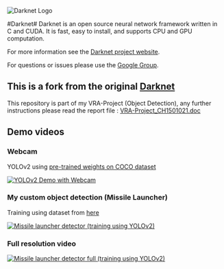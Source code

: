 ![Darknet Logo](http://pjreddie.com/media/files/darknet-black-small.png)

#Darknet#
Darknet is an open source neural network framework written in C and CUDA. It is fast, easy to install, and supports CPU and GPU computation.

For more information see the [Darknet project website](http://pjreddie.com/darknet).

For questions or issues please use the [Google Group](https://groups.google.com/forum/#!forum/darknet).

## This is a fork from the original [Darknet](https://github.com/pjreddie/darknet)
This repository is part of my VRA-Project (Object Detection), any further instructions please read the report file : [VRA-Project_CH1501021.doc]()

## Demo videos 

### Webcam  
YOLOv2 using [pre-trained weights on COCO dataset](https://pjreddie.com/media/files/yolo.weights)

[![YOLOv2 Demo with Webcam](https://i.ytimg.com/vi/a9yziZzP5x4/hqdefault.jpg)](https://www.youtube.com/embed/a9yziZzP5x4?autoplay=1 "YOLOv2 Demo with Webcam")

### My custom object detection (Missile Launcher) 
Training using dataset from [here](https://drive.google.com/drive/folders/0BxXrO5fdWXDXMFpnbGhkbHJTTFE?usp=sharing)

[![Missile launcher detector (training using YOLOv2)](https://i.ytimg.com/vi/gmU3ubYl9vc/hqdefault.jpg)](https://www.youtube.com/watch?v=gmU3ubYl9vc "Missile launcher detector (training using YOLOv2)")

### Full resolution video 

[![Missile launcher detector full  (training using YOLOv2)](https://i.ytimg.com/vi/WfGBcwG0lLU/hqdefault.jpg)](https://www.youtube.com/embed/WfGBcwG0lLU?autoplay=1 "Missile launcher detector full  (training using YOLOv2)")
